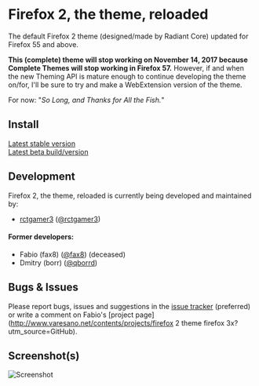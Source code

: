 # Firefox 2, the theme, reloaded
The default Firefox 2 theme (designed/made by Radiant Core) updated for Firefox 55 and above.

**This (complete) theme will stop working on November 14, 2017 because Complete Themes will stop working in Firefox 57.**
However, if and when the new Theming API is mature enough to continue developing the theme on/for, I'll be sure to try and make a WebExtension version of the theme.

For now: "_So Long, and Thanks for All the Fish._"

## Install

[Latest stable version](https://addons.mozilla.org/addon/6898)  
[Latest beta build/version](https://addons.mozilla.org/addon/6898/#beta-channel)

## Development
Firefox 2, the theme, reloaded is currently being developed and maintained by:
- [rctgamer3](https://github.com/rctgamer3) ([@rctgamer3](https://twitter.com/rctgamer3))

#### Former developers:
- Fabio (fax8) ([@fax8](https://twitter.com/fax8)) (deceased)
- Dmitry (borr) ([@qborrd](https://twitter.com/qborrd))

## Bugs & Issues
Please report bugs, issues and suggestions in the [issue tracker](https://github.com/rctgamer3/ff2-default/issues) (preferred) or write a comment on Fabio's [project page](http://www.varesano.net/contents/projects/firefox 2 theme firefox 3x?utm_source=GitHub).

## Screenshot(s)
![Screenshot](https://raw.github.com/rctgamer3/ff2-default/gh-pages/images/screenshots/abouthome_full.png)
